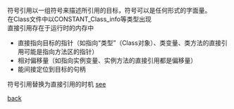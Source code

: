 符号引用以一组符号来描述所引用的目标，符号可以是任何形式的字面量。  
在Class文件中以CONSTANT_Class_info等类型出现  
直接引用存在于运行时的内存中  
- 直接指向目标的指针（如指向“类型”（Class对象）、类变量、类方法的直接引用可能是指向方法区的指针）  
- 相对偏移量（如指向实例变量、实例方法的直接引用都是偏移量）  
- 能间接定位到目标的句柄  

符号引用替换为直接引用的时机 [see](6/1.md)  

[back](../7.md)  